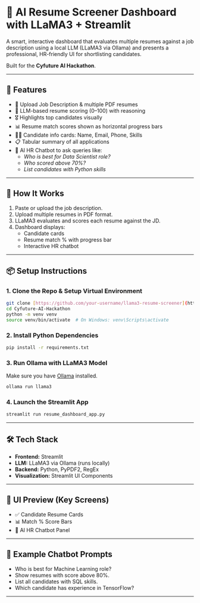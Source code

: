 # 🤖 AI Resume Screener Dashboard with LLaMA3 + Streamlit

A smart, interactive dashboard that evaluates multiple resumes against a job description using a local LLM (LLaMA3 via Ollama) and presents a professional, HR-friendly UI for shortlisting candidates.

Built for the **Cyfuture AI Hackathon**.

---

## 🚀 Features

- 📄 Upload Job Description & multiple PDF resumes  
- 🧠 LLM-based resume scoring (0–100) with reasoning  
- 🎖️ Highlights top candidates visually  
- 📊 Resume match scores shown as horizontal progress bars  
- 🧑‍💼 Candidate info cards: Name, Email, Phone, Skills  
- 📋 Tabular summary of all applications  
- 💬 AI HR Chatbot to ask queries like:  
  - *Who is best for Data Scientist role?*  
  - *Who scored above 70%?*  
  - *List candidates with Python skills*

---

## 🧠 How It Works

1. Paste or upload the job description.  
2. Upload multiple resumes in PDF format.  
3. LLaMA3 evaluates and scores each resume against the JD.  
4. Dashboard displays:  
   - Candidate cards  
   - Resume match % with progress bar  
   - Interactive HR chatbot

---

## 📦 Setup Instructions

### 1. Clone the Repo & Setup Virtual Environment

```bash
git clone [https://github.com/your-username/llama3-resume-screener](https://github.com/sreevamsi2005/Cyfuture-AI-Hackathon).git
cd Cyfuture-AI-Hackathon
python -m venv venv
source venv/bin/activate  # On Windows: venv\Scripts\activate
```

### 2. Install Python Dependencies

```bash
pip install -r requirements.txt
```

### 3. Run Ollama with LLaMA3 Model

Make sure you have [Ollama](https://ollama.com/) installed.

```bash
ollama run llama3
```

### 4. Launch the Streamlit App

```bash
streamlit run resume_dashboard_app.py
```

---

## 🛠️ Tech Stack

- **Frontend:** Streamlit  
- **LLM:** LLaMA3 via Ollama (runs locally)  
- **Backend:** Python, PyPDF2, RegEx  
- **Visualization:** Streamlit UI Components

---

## 📸 UI Preview (Key Screens)

- ✅ Candidate Resume Cards  
- 📊 Match % Score Bars  
- 💬 AI HR Chatbot Panel

---

## 🤖 Example Chatbot Prompts

- Who is best for Machine Learning role?  
- Show resumes with score above 80%.  
- List all candidates with SQL skills.  
- Which candidate has experience in TensorFlow?

---
